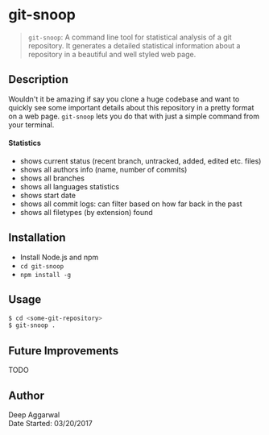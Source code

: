 git-snoop
=========

> `git-snoop`: A command line tool for statistical analysis of a git repository. It generates a detailed statistical information about a repository in a beautiful and well styled web page.

Description
-----------
Wouldn't it be amazing if say you clone a huge codebase and want to quickly see some important details about this repository in a pretty format on a web page. `git-snoop` lets you do that with just a simple command from your terminal.

#### Statistics
- shows current status (recent branch, untracked, added, edited etc. files)
- shows all authors info (name, number of commits)
- shows all branches
- shows all languages statistics
- shows start date
- shows all commit logs: can filter based on how far back in the past
- shows all filetypes (by extension) found

Installation
------------
- Install Node.js and npm
- `cd git-snoop`
- `npm install -g`

Usage
-----
```sh
$ cd <some-git-repository>
$ git-snoop .
```

Future Improvements
-------------------
TODO

Author
------
Deep Aggarwal  
Date Started: 03/20/2017  
